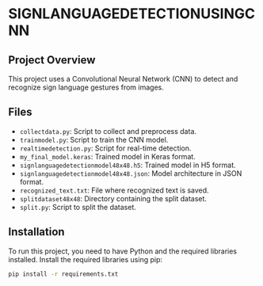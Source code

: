 # SIGNLANGUAGEDETECTIONUSINGCNN

## Project Overview
This project uses a Convolutional Neural Network (CNN) to detect and recognize sign language gestures from images.

## Files
- `collectdata.py`: Script to collect and preprocess data.
- `trainmodel.py`: Script to train the CNN model.
- `realtimedetection.py`: Script for real-time detection.
- `my_final_model.keras`: Trained model in Keras format.
- `signlanguagedetectionmodel48x48.h5`: Trained model in H5 format.
- `signlanguagedetectionmodel48x48.json`: Model architecture in JSON format.
- `recognized_text.txt`: File where recognized text is saved.
- `splitdataset48x48`: Directory containing the split dataset.
- `split.py`: Script to split the dataset.

## Installation
To run this project, you need to have Python and the required libraries installed. Install the required libraries using pip:
```bash
pip install -r requirements.txt
